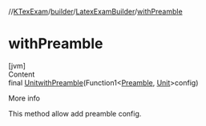 //[KTexExam](../../../index.md)/[builder](../index.md)/[LatexExamBuilder](index.md)/[withPreamble](with-preamble.md)



# withPreamble  
[jvm]  
Content  
final [Unit](https://kotlinlang.org/api/latest/jvm/stdlib/kotlin/-unit/index.html)[withPreamble](with-preamble.md)(Function1<[Preamble](../-preamble/index.md), [Unit](https://kotlinlang.org/api/latest/jvm/stdlib/kotlin/-unit/index.html)>config)  
  
More info  


This method allow add preamble config.

  



